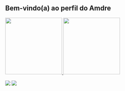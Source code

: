 ## Bem-vindo(a) ao perfil do Amdre

 <div>
   <a href="https://github.com/amdre2">
   <img height="180em" src=""/>
   <img height="180em" src=""/>
</div>
    
<br>
 
<div> 
  <a href="https://instagram.com/amdre02" target="_blank"><img src="https://img.shields.io/badge/-Instagram-%23E4405F?style=for-the-badge&logo=instagram&logoColor=white" target="_blank"></a>
  <a href = "mailto:andreluiscoelho04@gmail.com"><img src="https://img.shields.io/badge/-Gmail-%23333?style=for-the-badge&logo=gmail&logoColor=white" target="_blank"></a>
</div>

